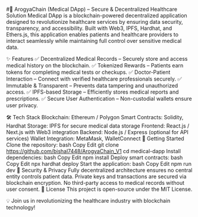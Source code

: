 #🏥 ArogyaChain (Medical DApp) – Secure & Decentralized Healthcare Solution Medical DApp is a blockchain-powered decentralized application designed to revolutionize healthcare services by ensuring data security, transparency, and accessibility. Built with Web3, IPFS, Hardhat, and Ethers.js, this application enables patients and healthcare providers to interact seamlessly while maintaining full control over sensitive medical data.

✨ Features ✅ Decentralized Medical Records – Securely store and access medical history on the blockchain. ✅ Tokenized Rewards – Patients earn tokens for completing medical tests or checkups. ✅ Doctor-Patient Interaction – Connect with verified healthcare professionals securely. ✅ Immutable & Transparent – Prevents data tampering and unauthorized access. ✅ IPFS-based Storage – Efficiently stores medical reports and prescriptions. ✅ Secure User Authentication – Non-custodial wallets ensure user privacy.

🛠 Tech Stack Blockchain: Ethereum / Polygon Smart Contracts: Solidity, Hardhat Storage: IPFS for secure medical data storage Frontend: React.js / Next.js with Web3 integration Backend: Node.js / Express (optional for API services) Wallet Integration: MetaMask, WalletConnect 🚀 Getting Started Clone the repository: bash Copy Edit git clone https://github.com/bishal7448/ArogyaChain_V1 cd medical-dapp Install dependencies: bash Copy Edit npm install Deploy smart contracts: bash Copy Edit npx hardhat deploy Start the application: bash Copy Edit npm run dev 🔐 Security & Privacy Fully decentralized architecture ensures no central entity controls patient data. Private keys and transactions are secured via blockchain encryption. No third-party access to medical records without user consent. 📜 License This project is open-source under the MIT License.

💡 Join us in revolutionizing the healthcare industry with blockchain technology!
